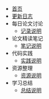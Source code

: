 * [首页](README.md)
* [更新日志](CHANGELOG.md)
* 每日论文讨论
  * [记录说明](daily/README.md)
* 论文精读笔记
  * [笔记说明](papers/README.md)
* 代码实践
  * [实践说明](practice/README.md)
* 资源整理
  * [资源说明](resources/README.md)
* 学习总结
  * [总结说明](summary/README.md) 